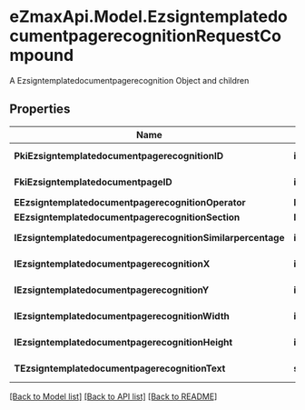 # eZmaxApi.Model.EzsigntemplatedocumentpagerecognitionRequestCompound
A Ezsigntemplatedocumentpagerecognition Object and children

## Properties

Name | Type | Description | Notes
------------ | ------------- | ------------- | -------------
**PkiEzsigntemplatedocumentpagerecognitionID** | **int** | The unique ID of the Ezsigntemplatedocumentpagerecognition | [optional] 
**FkiEzsigntemplatedocumentpageID** | **int** | The unique ID of the Ezsigntemplatedocumentpage | 
**EEzsigntemplatedocumentpagerecognitionOperator** | **FieldEEzsigntemplatedocumentpagerecognitionOperator** |  | 
**EEzsigntemplatedocumentpagerecognitionSection** | **FieldEEzsigntemplatedocumentpagerecognitionSection** |  | 
**IEzsigntemplatedocumentpagerecognitionSimilarpercentage** | **int** | The similarpercentage of the Ezsigntemplatedocumentpagerecognition | [optional] 
**IEzsigntemplatedocumentpagerecognitionX** | **int** | The x of the Ezsigntemplatedocumentpagerecognition | [optional] 
**IEzsigntemplatedocumentpagerecognitionY** | **int** | The y of the Ezsigntemplatedocumentpagerecognition | [optional] 
**IEzsigntemplatedocumentpagerecognitionWidth** | **int** | The width of the Ezsigntemplatedocumentpagerecognition | [optional] 
**IEzsigntemplatedocumentpagerecognitionHeight** | **int** | The height of the Ezsigntemplatedocumentpagerecognition | [optional] 
**TEzsigntemplatedocumentpagerecognitionText** | **string** | The text of the Ezsigntemplatedocumentpagerecognition | 

[[Back to Model list]](../README.md#documentation-for-models) [[Back to API list]](../README.md#documentation-for-api-endpoints) [[Back to README]](../README.md)

